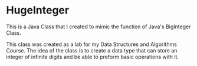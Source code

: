 # HugeInteger
This is a Java Class that I created to mimic the function of Java's BigInteger Class.

This class was created as a lab for my Data Structures and Algorithms Course. The idea of the class is to create a data type that can store an integer of infinite digits and be able to preform basic operations with it.
